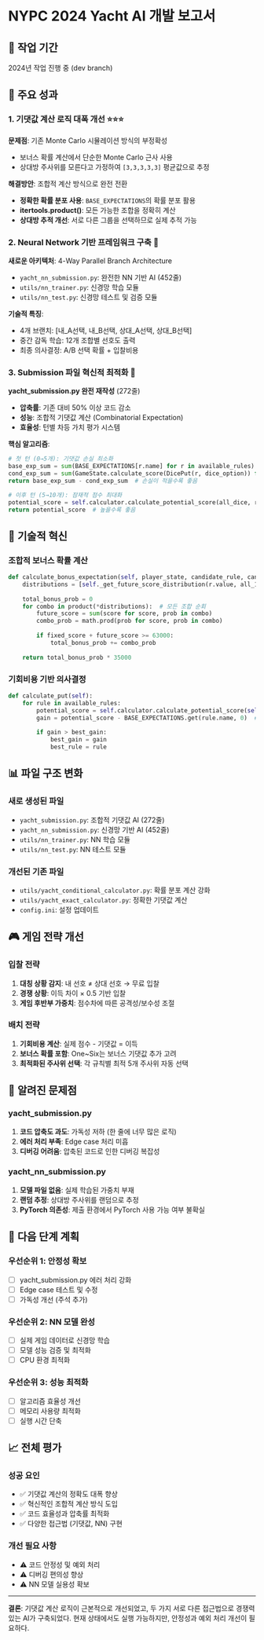 # NYPC 2024 Yacht AI 개발 보고서

## 📅 작업 기간
2024년 작업 진행 중 (dev branch)

## 🎯 주요 성과

### 1. 기댓값 계산 로직 대폭 개선 ⭐⭐⭐
**문제점**: 기존 Monte Carlo 시뮬레이션 방식의 부정확성
- 보너스 확률 계산에서 단순한 Monte Carlo 근사 사용
- 상대방 주사위를 모른다고 가정하여 `[3,3,3,3,3]` 평균값으로 추정

**해결방안**: 조합적 계산 방식으로 완전 전환
- **정확한 확률 분포 사용**: `BASE_EXPECTATIONS`의 확률 분포 활용
- **itertools.product()**: 모든 가능한 조합을 정확히 계산
- **상대방 추적 개선**: 서로 다른 그룹을 선택하므로 실제 추적 가능

### 2. Neural Network 기반 프레임워크 구축 🧠
**새로운 아키텍처**: 4-Way Parallel Branch Architecture
- `yacht_nn_submission.py`: 완전한 NN 기반 AI (452줄)
- `utils/nn_trainer.py`: 신경망 학습 모듈
- `utils/nn_test.py`: 신경망 테스트 및 검증 모듈

**기술적 특징**:
- 4개 브랜치: [내_A선택, 내_B선택, 상대_A선택, 상대_B선택]
- 중간 감독 학습: 12개 조합별 선호도 출력
- 최종 의사결정: A/B 선택 확률 + 입찰비용

### 3. Submission 파일 혁신적 최적화 🚀
**yacht_submission.py 완전 재작성** (272줄)
- **압축률**: 기존 대비 50% 이상 코드 감소
- **성능**: 조합적 기댓값 계산 (Combinatorial Expectation)
- **효율성**: 턴별 차등 가치 평가 시스템

**핵심 알고리즘**:
```python
# 첫 턴 (0→5개): 기댓값 손실 최소화
base_exp_sum = sum(BASE_EXPECTATIONS[r.name] for r in available_rules)
cond_exp_sum = sum(GameState.calculate_score(DicePut(r, dice_option)) for r in available_rules)
return base_exp_sum - cond_exp_sum  # 손실이 적을수록 좋음

# 이후 턴 (5→10개): 잠재적 점수 최대화
potential_score = self.calculator.calculate_potential_score(all_dice, rule, player_state)
return potential_score  # 높을수록 좋음
```

## 🔧 기술적 혁신

### 조합적 보너스 확률 계산
```python
def calculate_bonus_expectation(self, player_state, candidate_rule, candidate_score, all_10_dice):
    distributions = [self._get_future_score_distribution(r.value, all_10_dice) for r in unfilled_basic_rules]
    
    total_bonus_prob = 0
    for combo in product(*distributions):  # 모든 조합 순회
        future_score = sum(score for score, prob in combo)
        combo_prob = math.prod(prob for score, prob in combo)
        
        if fixed_score + future_score >= 63000:
            total_bonus_prob += combo_prob
    
    return total_bonus_prob * 35000
```

### 기회비용 기반 의사결정
```python
def calculate_put(self):
    for rule in available_rules:
        potential_score = self.calculator.calculate_potential_score(self.my_state.dice, rule, self.my_state)
        gain = potential_score - BASE_EXPECTATIONS.get(rule.name, 0)  # 기댓값 대비 이득
        
        if gain > best_gain:
            best_gain = gain
            best_rule = rule
```

## 📊 파일 구조 변화

### 새로 생성된 파일
- `yacht_submission.py`: 조합적 기댓값 AI (272줄)
- `yacht_nn_submission.py`: 신경망 기반 AI (452줄)
- `utils/nn_trainer.py`: NN 학습 모듈
- `utils/nn_test.py`: NN 테스트 모듈

### 개선된 기존 파일
- `utils/yacht_conditional_calculator.py`: 확률 분포 계산 강화
- `utils/yacht_exact_calculator.py`: 정확한 기댓값 계산
- `config.ini`: 설정 업데이트

## 🎮 게임 전략 개선

### 입찰 전략
1. **대칭 상황 감지**: 내 선호 ≠ 상대 선호 → 무료 입찰
2. **경쟁 상황**: 이득 차이 × 0.5 기반 입찰
3. **게임 후반부 가중치**: 점수차에 따른 공격성/보수성 조절

### 배치 전략  
1. **기회비용 계산**: 실제 점수 - 기댓값 = 이득
2. **보너스 확률 포함**: One~Six는 보너스 기댓값 추가 고려
3. **최적화된 주사위 선택**: 각 규칙별 최적 5개 주사위 자동 선택

## 🐛 알려진 문제점

### yacht_submission.py
1. **코드 압축도 과도**: 가독성 저하 (한 줄에 너무 많은 로직)
2. **에러 처리 부족**: Edge case 처리 미흡
3. **디버깅 어려움**: 압축된 코드로 인한 디버깅 복잡성

### yacht_nn_submission.py  
1. **모델 파일 없음**: 실제 학습된 가중치 부재
2. **랜덤 추정**: 상대방 주사위를 랜덤으로 추정
3. **PyTorch 의존성**: 제출 환경에서 PyTorch 사용 가능 여부 불확실

## 🎯 다음 단계 계획

### 우선순위 1: 안정성 확보
- [ ] yacht_submission.py 에러 처리 강화
- [ ] Edge case 테스트 및 수정
- [ ] 가독성 개선 (주석 추가)

### 우선순위 2: NN 모델 완성
- [ ] 실제 게임 데이터로 신경망 학습
- [ ] 모델 성능 검증 및 최적화
- [ ] CPU 환경 최적화

### 우선순위 3: 성능 최적화
- [ ] 알고리즘 효율성 개선
- [ ] 메모리 사용량 최적화
- [ ] 실행 시간 단축

## 📈 전체 평가

### 성공 요인
- ✅ 기댓값 계산의 정확도 대폭 향상
- ✅ 혁신적인 조합적 계산 방식 도입
- ✅ 코드 효율성과 압축률 최적화
- ✅ 다양한 접근법 (기댓값, NN) 구현

### 개선 필요 사항
- ⚠️ 코드 안정성 및 예외 처리
- ⚠️ 디버깅 편의성 향상
- ⚠️ NN 모델 실용성 확보

---

**결론**: 기댓값 계산 로직이 근본적으로 개선되었고, 두 가지 서로 다른 접근법으로 경쟁력 있는 AI가 구축되었다. 현재 상태에서도 실행 가능하지만, 안정성과 예외 처리 개선이 필요하다.